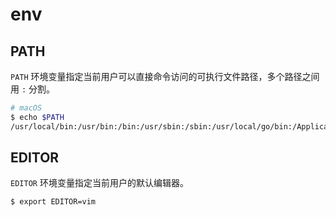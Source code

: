 # env

## PATH

`PATH` 环境变量指定当前用户可以直接命令访问的可执行文件路径，多个路径之间用 `:` 分割。

```sh
# macOS
$ echo $PATH
/usr/local/bin:/usr/bin:/bin:/usr/sbin:/sbin:/usr/local/go/bin:/Applications/Wireshark.app/Contents/MacOS:/Users/in/go/bin:/usr/local/bin:/usr/local/go/bin:/Users/in/go/bin
```

## EDITOR

`EDITOR` 环境变量指定当前用户的默认编辑器。

```sh
$ export EDITOR=vim
```